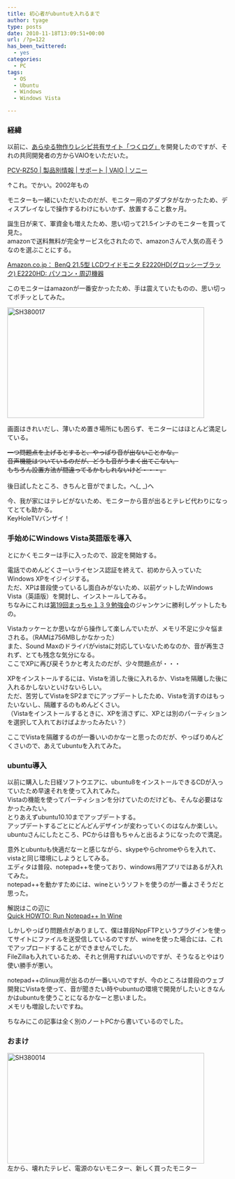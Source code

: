 ```yaml
---
title: 初心者がubuntuを入れるまで
author: tyage
type: posts
date: 2010-11-18T13:09:51+00:00
url: /?p=122
has_been_twittered:
  - yes
categories:
  - PC
tags:
  - OS
  - Ubuntu
  - Windows
  - Windows Vista

---
```

<h3>経緯</h3>
<p>以前に、<a href="http://tsukulog.info/">あらゆる物作りレシピ共有サイト「つくログ」</a>を開発したのですが、それの共同開発者の方からVAIOをいただいた。</p>
<p><a href="http://vcl.vaio.sony.co.jp/support/pcom/pcv-rz50.html">PCV-RZ50 | 製品別情報 | サポート | VAIO | ソニー</a></p>
<p>↑これ。でかい。2002年もの</p>
<p>モニターも一緒にいただいたのだが、モニター用のアダプタがなかったため、ディスプレイなしで操作するわけにもいかず、放置すること数ヶ月。</p>
<p>誕生日が来て、軍資金も増えたため、思い切って21.5インチのモニターを買って見た。<br />
amazonで送料無料が完全サービス化されたので、amazonさんで人気の高そうなのを選ぶことにする。</p>
<p><a href="http://www.amazon.co.jp/gp/product/B002MRTR26">Amazon.co.jp： BenQ 21.5型 LCDワイドモニタ E2220HD(グロッシーブラック) E2220HD: パソコン・周辺機器</a></p>
<p>このモニターはamazonが一番安かったため、手は震えていたものの、思い切ってポチッとしてみた。</p>
<p><a href="http://photozou.jp/photo/show/265673/56906052"><img src="http://art31.photozou.jp/pub/673/265673/photo/56906052.jpg" alt="SH380017" width="450" height="253" style="border:0" /></a></p>
<p>画面はきれいだし、薄いため置き場所にも困らず、モニターにはほとんど満足している。</p>
<p><del datetime="2010-12-15T01:11:28+00:00">一つ問題点を上げるとすると、やっぱり音が出ないことかな。<br />
音声機能はついているのだが、どうも音がうまく出てこない。<br />
もちろん設置方法が間違ってるかもしれないけど・・・。<br />
</del><br />
後日試したところ、きちんと音がでました。へ(_ _)へ</p>
<p>今、我が家にはテレビがないため、モニターから音が出るとテレビ代わりになってとても助かる。<br />
KeyHoleTVバンザイ！<br />
<!--more--></p>
<h3>手始めにWindows Vista英語版を導入</h3>
<p>とにかくモニターは手に入ったので、設定を開始する。</p>
<p>電話でのめんどくさーいライセンス認証を終えて、初めから入っていたWindows XPをイジイジする。<br />
ただ、XPは普段使っているし面白みがないため、以前ゲットしたWindows Vista（英語版）を開封し、インストールしてみる。<br />
ちなみにこれは<a href="http://matcha139.hiemalis.org/hiki/?%C2%E819%B2%F3%A4%DE%A4%C3%A4%C1%A4%E3%A3%B1%A3%B3%A3%B9%CA%D9%B6%AF%B2%F1">第19回まっちゃ１３９勉強会</a>のジャンケンに勝利しゲットしたもの。</p>
<p>Vistaカッケーとか思いながら操作して楽しんでいたが、メモリ不足に少々悩まされる。（RAMは756MBしかなかった）<br />
また、Sound Maxのドライバがvistaに対応していないためなのか、音が再生されず、とても残念な気分になる。<br />
ここでXPに再び戻そうかと考えたのだが、少々問題点が・・・</p>
<p>XPをインストールするには、Vistaを消した後に入れるか、Vistaを隔離した後に入れるかしないといけないらしい。<br />
ただ、苦労してVistaをSP2までにアップデートしたため、Vistaを消すのはもったいないし、隔離するのもめんどくさい。<br />
（Vistaをインストールするときに、XPを消さずに、XPとは別のパーティションを選択して入れておけばよかったみたい？）</p>
<p>ここでVistaを隔離するのが一番いいのかなーと思ったのだが、やっぱりめんどくさいので、あえてubuntuを入れてみた。</p>
<h3>ubuntu導入</h3>
<p>以前に購入した日経ソフトウエアに、ubuntu8をインストールできるCDが入っていたため早速それを使って入れてみた。<br />
Vistaの機能を使ってパーティションを分けていたのだけども、そんな必要はなかったみたい。<br />
とりあえずubuntu10.10までアップデートする。<br />
アップデートするごとにどんどんデザインが変わっていくのはなんか楽しい。<br />
ubuntuさんにしたところ、PCからは音もちゃんと出るようになったので満足。</p>
<p>意外とubuntuも快適だなーと感じながら、skypeやらchromeやらを入れて、vistaと同じ環境にしようとしてみる。<br />
エディタは普段、notepad++を使っており、windows用アプリではあるが入れてみた。<br />
notepad++を動かすためには、wineというソフトを使うのが一番よさそうだと思った。</p>
<p>解説はこの辺に<br />
<a href="http://bur.st/~gunny/winehowto.html">Quick HOWTO: Run Notepad++ In Wine</a></p>
<p>しかしやっぱり問題点がありまして、僕は普段NppFTPというプラグインを使ってサイトにファイルを送受信しているのですが、wineを使った場合には、これでアップロードすることができませんでした。<br />
FileZillaも入れているため、それと併用すればいいのですが、そうなるとやはり使い勝手が悪い。</p>
<p>notepad++のlinux用が出るのが一番いいのですが、今のところは普段のウェブ開発にVistaを使って、音が聞きたい時やubuntuの環境で開発がしたいときなんかはubuntuを使うことになるかなーと思いました。<br />
メモリも増設したいですね。</p>
<p>ちなみにこの記事は全く別のノートPCから書いているのでした。</p>
<h3>おまけ</h3>
<p><a href="http://photozou.jp/photo/show/265673/56374064"><img src="http://art44.photozou.jp/pub/673/265673/photo/56374064.jpg" alt="SH380014" width="450" height="253" style="border:0" /></a><br />
左から、壊れたテレビ、電源のないモニター、新しく買ったモニター</p>
